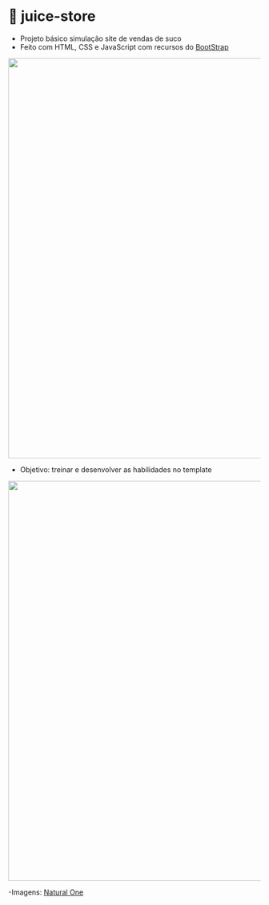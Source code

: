 # 🍉 juice-store

- Projeto básico simulação site de vendas de suco 
- Feito com HTML, CSS e JavaScript com recursos do <a href="https://getbootstrap.com/">BootStrap</a>

<img src="https://user-images.githubusercontent.com/95694730/175106199-d9d03f1a-6cd3-489c-a679-abc65eed30ff.png" style="width: 800px;">

- Objetivo: treinar e desenvolver as habilidades no template

<img src="https://user-images.githubusercontent.com/95694730/175106390-fb0be328-96e5-4122-aa5d-0c1bc62d41c2.png" style="width: 800px;">

-Imagens: <a href="https://www.natone.com.br/">Natural One</a>

